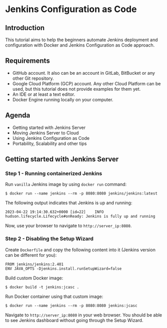 # Jenkins Configuration as Code
## Introduction
This tutorial aims to help the beginners automate Jenkins deployment and configuration with Docker and Jenkins Configuration as Code approach.

## Requirements
* GitHub account. It also can be an account in GitLab, BitBucket or any other Git repository.
* Google Cloud Platform (GCP) account. Any other Cloud Platform can be used, but this tutorial does not provide examples for them yet.
* An IDE or at least a text editor.
* Docker Engine running locally on your computer.

## Agenda
* Getting started with Jenkins Server
* Moving Jenkins Server to Cloud
* Using Jenkins Configuration as Code
* Portability, Scalability and other tips

## Getting started with Jenkins Server
### Step 1 - Running containerized Jenkins
Run `vanilla` Jenkins image by using `docker run` command:
```
$ docker run --name jenkins --rm -p 8080:8080 jenkins/jenkins:latest
```

The following output indicates that Jenkins is up and running:
```
2023-04-22 19:14:30.632+0000 [id=22]	INFO	hudson.lifecycle.Lifecycle#onReady: Jenkins is fully up and running
```
Now, use your browser to navigate to `http://server_ip:8080`.

### Step 2 - Disabling the Setup Wizard
Create `Dockerfile` and copy the following content into it (Jenkins version can be different for you):
```
FROM jenkins/jenkins:2.401
ENV JAVA_OPTS -Djenkins.install.runSetupWizard=false
```

Build custom Docker image:
```
$ docker build -t jenkins:jcasc .
```

Run Docker container using that custom image:
```
$ docker run --name jenkins --rm -p 8080:8080 jenkins:jcasc
```

Navigate to `http://server_ip:8080` in your web browser. You should be able to see Jenkins dashboard without going through the Setup Wizard.